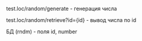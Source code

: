 test.loc/random/generate - генерация числа

test.loc/random/retrieve?id={id} - вывод числа по id

БД (rndm) - поля id, number
